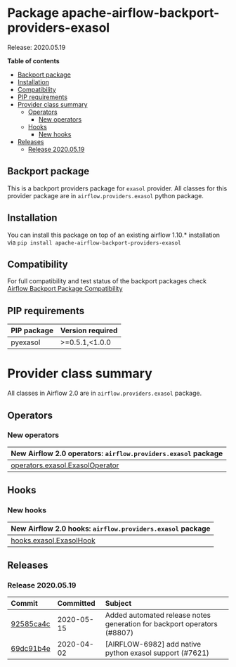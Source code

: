 <!--
 Licensed to the Apache Software Foundation (ASF) under one
 or more contributor license agreements.  See the NOTICE file
 distributed with this work for additional information
 regarding copyright ownership.  The ASF licenses this file
 to you under the Apache License, Version 2.0 (the
 "License"); you may not use this file except in compliance
 with the License.  You may obtain a copy of the License at

   http://www.apache.org/licenses/LICENSE-2.0

 Unless required by applicable law or agreed to in writing,
 software distributed under the License is distributed on an
 "AS IS" BASIS, WITHOUT WARRANTIES OR CONDITIONS OF ANY
 KIND, either express or implied.  See the License for the
 specific language governing permissions and limitations
 under the License.
 -->


# Package apache-airflow-backport-providers-exasol

Release: 2020.05.19

**Table of contents**

- [Backport package](#backport-package)
- [Installation](#installation)
- [Compatibility](#compatibility)
- [PIP requirements](#pip-requirements)
- [Provider class summary](#provider-class-summary)
    - [Operators](#operators)
        - [New operators](#new-operators)
    - [Hooks](#hooks)
        - [New hooks](#new-hooks)
- [Releases](#releases)
    - [Release 2020.05.19](#release-20200519)

## Backport package

This is a backport providers package for `exasol` provider. All classes for this provider package
are in `airflow.providers.exasol` python package.

## Installation

You can install this package on top of an existing airflow 1.10.* installation via
`pip install apache-airflow-backport-providers-exasol`

## Compatibility

For full compatibility and test status of the backport packages check
[Airflow Backport Package Compatibility](https://cwiki.apache.org/confluence/display/AIRFLOW/Backported+providers+packages+for+Airflow+1.10.*+series)

## PIP requirements

| PIP package   | Version required   |
|:--------------|:-------------------|
| pyexasol      | &gt;=0.5.1,&lt;1.0.0     |

# Provider class summary

All classes in Airflow 2.0 are in `airflow.providers.exasol` package.


## Operators


### New operators

| New Airflow 2.0 operators: `airflow.providers.exasol` package                                                                 |
|:------------------------------------------------------------------------------------------------------------------------------|
| [operators.exasol.ExasolOperator](https://github.com/apache/airflow/blob/master/airflow/providers/exasol/operators/exasol.py) |







## Hooks


### New hooks

| New Airflow 2.0 hooks: `airflow.providers.exasol` package                                                         |
|:------------------------------------------------------------------------------------------------------------------|
| [hooks.exasol.ExasolHook](https://github.com/apache/airflow/blob/master/airflow/providers/exasol/hooks/exasol.py) |







## Releases

### Release 2020.05.19

| Commit                                                                                         | Committed   | Subject                                                                 |
|:-----------------------------------------------------------------------------------------------|:------------|:------------------------------------------------------------------------|
| [92585ca4c](https://github.com/apache/airflow/commit/92585ca4cb375ac879f4ab331b3a063106eb7b92) | 2020-05-15  | Added automated release notes generation for backport operators (#8807) |
| [69dc91b4e](https://github.com/apache/airflow/commit/69dc91b4ef92d0f89abe097afd27bbe7ec2febd0) | 2020-04-02  | [AIRFLOW-6982] add native python exasol support (#7621)                 |
